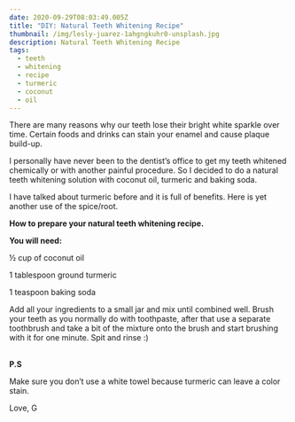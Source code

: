 ```yaml
---
date: 2020-09-29T08:03:49.005Z
title: "DIY: Natural Teeth Whitening Recipe"
thumbnail: /img/lesly-juarez-1ahgngkuhr0-unsplash.jpg
description: Natural Teeth Whitening Recipe
tags:
  - teeth
  - whitening
  - recipe
  - turmeric
  - coconut
  - oil
---
```

There are many reasons why our teeth lose their bright white sparkle over time. Certain foods and drinks can stain your enamel and cause plaque build-up.

I personally have never been to the dentist’s office to get my teeth whitened chemically or with another painful procedure. So I decided to do a natural teeth whitening solution with coconut oil, turmeric and baking soda.

I have talked about turmeric before and it is full of benefits. Here is yet another use of the spice/root.



**How to prepare your natural teeth whitening recipe.**

**You will need:**

½ cup of coconut oil

1 tablespoon ground turmeric

1 teaspoon baking soda

Add all your ingredients to a small jar and mix until combined well. Brush your teeth as you normally do with toothpaste, after that use a separate toothbrush and take a bit of the mixture onto the brush and start brushing with it for one minute. Spit and rinse :)

**\
P.S**

Make sure you don’t use a white towel because turmeric can leave a color stain.



Love, G
